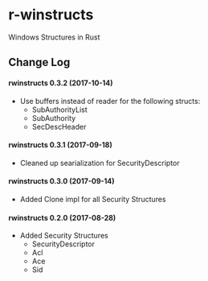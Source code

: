 # r-winstructs
Windows Structures in Rust

## Change Log
#### rwinstructs 0.3.2 (2017-10-14)
- Use buffers instead of reader for the following structs:
  - SubAuthorityList
  - SubAuthority
  - SecDescHeader

#### rwinstructs 0.3.1 (2017-09-18)
- Cleaned up searialization for SecurityDescriptor

#### rwinstructs 0.3.0 (2017-09-14)
- Added Clone impl for all Security Structures

#### rwinstructs 0.2.0 (2017-08-28)
- Added Security Structures
  - SecurityDescriptor
  - Acl
  - Ace
  - Sid
